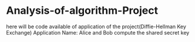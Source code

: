 # Analysis-of-algorithm-Project
here will be code available of application of the project(Diffie-Hellman Key Exchange)
Application Name:
Alice and Bob compute the shared secret key
